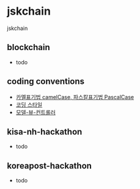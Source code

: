 # jskchain
jskchain

## blockchain
- todo

## coding conventions
- [카멜표기법 camelCase, 파스칼표기법 PascalCase](https://zetawiki.com/wiki/%EC%B9%B4%EB%A9%9C%ED%91%9C%EA%B8%B0%EB%B2%95_camelCase,_%ED%8C%8C%EC%8A%A4%EC%B9%BC%ED%91%9C%EA%B8%B0%EB%B2%95_PascalCase)
- [코딩 스타일](https://namu.wiki/w/%EC%BD%94%EB%94%A9%20%EC%8A%A4%ED%83%80%EC%9D%BC)
- [모델-뷰-컨트롤러](https://ko.wikipedia.org/wiki/%EB%AA%A8%EB%8D%B8-%EB%B7%B0-%EC%BB%A8%ED%8A%B8%EB%A1%A4%EB%9F%AC)

## kisa-nh-hackathon
- todo

## koreapost-hackathon
- todo
